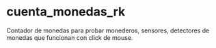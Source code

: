 # cuenta_monedas_rk
Contador de monedas para probar monederos, sensores, detectores de monedas que funcionan con click de mouse.
